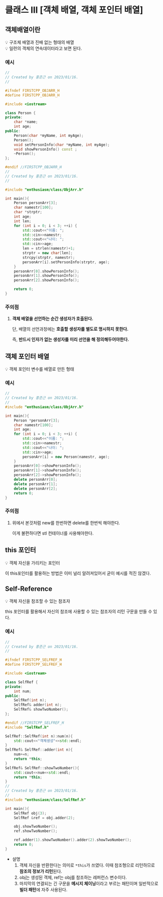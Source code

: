 # 클래스 Ⅲ [객체 배열, 객체 포인터 배열]

## 객체배열이란

<aside>
💡 구조체 배열과 진배 없는 형태의 배열

</aside>

<aside>
💡 일련의 객체의 연속데이터라고 보면 된다.

</aside>

### 예시

```cpp
//
// Created by 홍준근 on 2023/01/16.
//

#ifndef FIRSTCPP_OBJARR_H
#define FIRSTCPP_OBJARR_H

#include <iostream>

class Person {
private:
    char *name;
    int age;
public:
    Person(char *myName, int myAge);
    Person();
    void setPersonInfo(char *myName, int myAge);
    void showPersonInfo() const ;
    ~Person();
};

#endif //FIRSTCPP_OBJARR_H
//
// Created by 홍준근 on 2023/01/16.
//

#include "enthusiasm/class/ObjArr.h"

int main(){
    Person personArr[3];
    char namestr[100];
    char *strptr;
    int age;
    int len;
    for (int i = 0; i < 3; ++i) {
        std::cout<<"이름: ";
        std::cin>>namestr;
        std::cout<<"나이: ";
        std::cin>>age;
        len = strlen(namestr)+1;
        strptr = new char[len];
        strcpy(strptr, namestr);
        personArr[i].setPersonInfo(strptr, age);
    }
    personArr[0].showPersonInfo();
    personArr[1].showPersonInfo();
    personArr[2].showPersonInfo();

    return 0;
}
```

### 주의점

1. **객체 배열을 선언하는 순간 생성자가 호출된다.**

    단, 배열의 선언과정에는 **호출할 생성자를 별도로 명시하지 못한다.**

    즉, **반드시 인자가 없는 생성자를 미리 선언을 해 정의해두어야한다.**


## 객체 포인터 배열

<aside>
💡 객체 포인터 변수를 배열로 만든 형태

</aside>

### 예시

```cpp
//
// Created by 홍준근 on 2023/01/16.
//
#include "enthusiasm/class/ObjArr.h"

int main(){
    Person *personArr[3];
    char namestr[100];
    int age;
    for (int i = 0; i < 3; ++i) {
        std::cout<<"이름: ";
        std::cin>>namestr;
        std::cout<<"나이: ";
        std::cin>>age;
        personArr[i] = new Person(namestr, age);
    }
    personArr[0]->showPersonInfo();
    personArr[1]->showPersonInfo();
    personArr[2]->showPersonInfo();
    delete personArr[0];
    delete personArr[1];
    delete personArr[2];
    return 0;
}
```

### 주의점

1. 위에서 본것처럼  new를 한번하면 delete를 한번씩 해야한다.

    이게 불편하다면 stl 컨테이너를 사용해야한다.


## this 포인터

<aside>
💡 객체 자신을 가리키는 포인터

</aside>

이 this포인터를 활용하는 방법은 이미 널리 알려져있어서 굳이 예시를 적진 않겠다.

## Self-Reference

<aside>
💡 객체 자신을 참조할 수 있는 참조자

this 포인터를 활용해서 자신의 참조에 사용할 수 있는 참조자의 리턴 구문을 만들 수 있다.

</aside>

### 예시

```cpp
//
// Created by 홍준근 on 2023/01/16.
//

#ifndef FIRSTCPP_SELFREF_H
#define FIRSTCPP_SELFREF_H

#include <iostream>

class SelfRef {
private:
    int num;
public:
    SelfRef(int n);
    SelfRef& adder(int n);
    SelfRef& showTwoNumber();
};

#endif //FIRSTCPP_SELFREF_H
#include "SelfRef.h"

SelfRef::SelfRef(int n):num(n){
    std::cout<<"객체생성"<<std::endl;
}
SelfRef& SelfRef::adder(int n){
    num+=n;
    return *this;
}
SelfRef& SelfRef::showTwoNumber(){
    std::cout<<num<<std::endl;
    return *this;
}
//
// Created by 홍준근 on 2023/01/16.
//
#include "enthusiasm/class/SelfRef.h"

int main(){
    SelfRef obj(3);
    SelfRef &ref = obj.adder(2);

    obj.showTwoNumber();
    ref.showTwoNumber();

    ref.adder(1).showTwoNumber().adder(2).showTwoNumber();
    return 0;
}
```

- 설명
    1. 객체 자신을 반환한다는 의미로 `*this`가 쓰였다. 이때 참조형으로 리턴하므로 **참조의 정보가 리턴**된다.
    2. obj는 생성된 객체, ref는 obj를 참조하는 레퍼런스 변수이다.
    3. 마지막의 연결되는 긴 구문을 **메시지 체이닝**이라고 부르는 패턴이며 일반적으로 **빌더 패턴**에 자주 사용된다.

